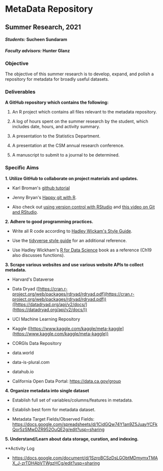 # MetaData Repository
## Summer Research, 2021

#### _Students:_ Sucheen Sundaram

#### _Faculty advisors:_ Hunter Glanz

### Objective

The objective of this summer research is to develop, expand, and polish a repository for metadata for broadly useful datasets.

### Deliverables

**A GitHub repository which contains the following:**

1.  An R project which contains all files relevant to the metadata repository.

2.  A log of hours spent on the summer research by the student, which includes date, hours, and activity summary.

3.  A presentation to the Statistics Department.

4.  A presentation at the CSM annual research conference.

5.  A manuscript to submit to a journal to be determined.

### Specific Aims

**1.  Utilize GitHub to collaborate on project materials and updates.**

  * Karl Broman's [github tutorial](http://kbroman.org/github_tutorial/)

  * Jenny Bryan's [Happy git with R](http://happygitwithr.com/).
  
  * Also check out [using version control with RStudio](https://support.rstudio.com/hc/en-us/articles/200532077-Version-Control-with-Git-and-SVN) and [this video on Git and RStudio](https://www.rstudio.com/resources/webinars/rstudio-essentials-webinar-series-managing-part-2/).


**2.  Adhere to good programming practices.**
  
  * Write all R code according to [Hadley Wickam's Style Guide](http://adv-r.had.co.nz/Style.html).
  
  * Use the [tidyverse style guide](http://style.tidyverse.org/) for an additional reference.
  
  * Use Hadley Wickham's [R for Data Science](http://r4ds.had.co.nz/) book as a reference (Ch19 also discusses functions).
  
  
  **3.  Scrape various websites and use various website APIs to collect metadata.**  

  *  Harvard's Dataverse
  
  *  Data Dryad ([https://cran.r-project.org/web/packages/rdryad/rdryad.pdf](https://cran.r-project.org/web/packages/rdryad/rdryad.pdf))([https://datadryad.org/api/v2/docs/](https://datadryad.org/api/v2/docs/))
  
  *  UCI Machine Learning Repository
  
  *  Kaggle ([https://www.kaggle.com/kaggle/meta-kaggle](https://www.kaggle.com/kaggle/meta-kaggle))
  
  *  CORGIs Data Repository
  
  *  data.world
  *  data-is-plural.com
  *  datahub.io
  *  California Open Data Portal: https://data.ca.gov/group
  
  
   **4.  Organize metadata into single dataset**
  
  *  Establish full set of variables/columns/features in metadata.
  
  *  Establish best form for metadata dataset.
  *  Metadata Target Fields/Observed Fields: https://docs.google.com/spreadsheets/d/1CidGQw74Y1an9Z5JuayYCFkQor5zSMwDZR952OuQE2g/edit?usp=sharing
  
  
  **5. Understand/Learn about data storage, curation, and indexing.**
  
  
   **Activity Log

  *  https://docs.google.com/document/d/1SzroBCSzDsLGObtMDmymxTMAX_J-zrTDHAbVTWgzHCg/edit?usp=sharing

